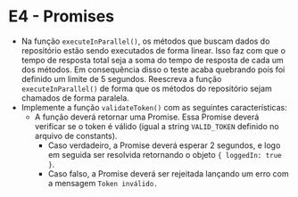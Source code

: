 # E4 - Promises

* Na função `executeInParallel()`, os métodos que buscam dados do repositório estão sendo executados de forma linear. Isso faz com que o tempo de resposta total seja a soma do tempo de resposta de cada um dos métodos. Em consequência disso o teste acaba quebrando pois foi definido um limite de 5 segundos. Reescreva a função `executeInParallel()` de forma que os métodos do repositório sejam chamados de forma paralela.
* Implemente a função `validateToken()` com as seguintes características:
    * A função deverá retornar uma Promise. Essa Promise deverá verificar se o token é válido (igual a string `VALID_TOKEN` definido no arquivo de constants).
        * Caso verdadeiro, a Promise deverá esperar 2 segundos, e logo em seguida ser resolvida retornando o objeto `{ loggedIn: true }`.
        * Caso falso, a Promise deverá ser rejeitada lançando um erro com a mensagem `Token inválido.`

